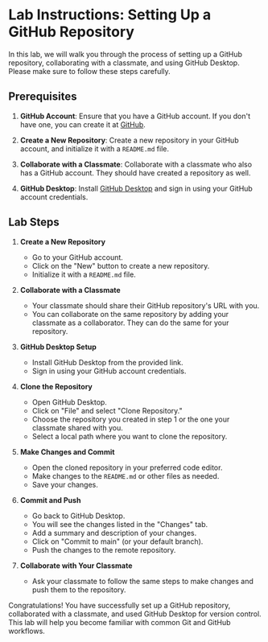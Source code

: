 
# Lab Instructions: Setting Up a GitHub Repository

In this lab, we will walk you through the process of setting up a GitHub repository, collaborating with a classmate, and using GitHub Desktop. Please make sure to follow these steps carefully.

## Prerequisites

1. **GitHub Account**: Ensure that you have a GitHub account. If you don't have one, you can create it at [GitHub](https://github.com/).

2. **Create a New Repository**: Create a new repository in your GitHub account, and initialize it with a `README.md` file.

3. **Collaborate with a Classmate**: Collaborate with a classmate who also has a GitHub account. They should have created a repository as well.

4. **GitHub Desktop**: Install [GitHub Desktop](https://desktop.github.com/) and sign in using your GitHub account credentials.

## Lab Steps

1. **Create a New Repository**

   - Go to your GitHub account.
   - Click on the "New" button to create a new repository.
   - Initialize it with a `README.md` file.

2. **Collaborate with a Classmate**

   - Your classmate should share their GitHub repository's URL with you.
   - You can collaborate on the same repository by adding your classmate as a collaborator. They can do the same for your repository.

3. **GitHub Desktop Setup**

   - Install GitHub Desktop from the provided link.
   - Sign in using your GitHub account credentials.

4. **Clone the Repository**

   - Open GitHub Desktop.
   - Click on "File" and select "Clone Repository."
   - Choose the repository you created in step 1 or the one your classmate shared with you.
   - Select a local path where you want to clone the repository.

5. **Make Changes and Commit**

   - Open the cloned repository in your preferred code editor.
   - Make changes to the `README.md` or other files as needed.
   - Save your changes.

6. **Commit and Push**

   - Go back to GitHub Desktop.
   - You will see the changes listed in the "Changes" tab.
   - Add a summary and description of your changes.
   - Click on "Commit to main" (or your default branch).
   - Push the changes to the remote repository.

7. **Collaborate with Your Classmate**

   - Ask your classmate to follow the same steps to make changes and push them to the repository.

Congratulations! You have successfully set up a GitHub repository, collaborated with a classmate, and used GitHub Desktop for version control. This lab will help you become familiar with common Git and GitHub workflows.
